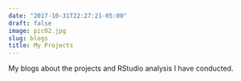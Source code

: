 ```yaml
---
date: "2017-10-31T22:27:21-05:00"
draft: false
image: pic02.jpg
slug: blogs
title: My Projects
---
```


My blogs about the projects and RStudio analysis I have conducted.